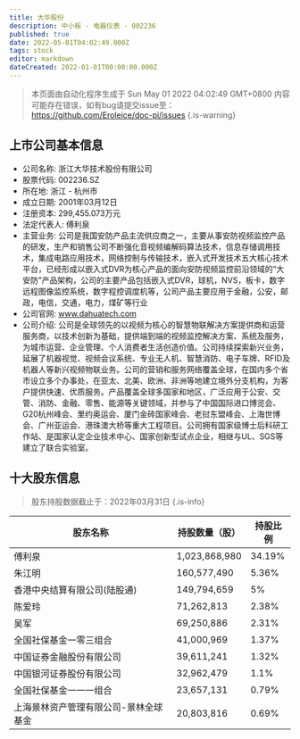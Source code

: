 ```yaml
---
title: 大华股份
description: 中小板 - 电器仪表 - 002236
published: true
date: 2022-05-01T04:02:49.000Z
tags: stock
editor: markdown
dateCreated: 2022-01-01T00:00:00.000Z
---
```


> 本页面由自动化程序生成于 Sun May 01 2022 04:02:49 GMT+0800
> 内容可能存在错误，如有bug请提交issue至：https://github.com/Eroleice/doc-pi/issues
{.is-warning}

## 上市公司基本信息
- 公司名称: 浙江大华技术股份有限公司
- 股票代码: 002236.SZ
- 所在地: 浙江 - 杭州市
- 成立日期: 2001年03月12日
- 注册资本: 299,455.073万元
- 法定代表人: 傅利泉
- 主营业务: 公司是我国安防产品主流供应商之一，主要从事安防视频监控产品的研发，生产和销售公司不断强化音视频编解码算法技术，信息存储调用技术，集成电路应用技术，网络控制与传输技术，嵌入式开发技术五大核心技术平台，已经形成以嵌入式DVR为核心产品的面向安防视频监控前沿领域的“大安防”产品架构，公司的主要产品包括嵌入式DVR，球机，NVS，板卡，数字远程图像监控系统，数字程控调度机等，公司产品主要应用于金融，公安，邮政，电信，交通，电力，煤矿等行业
- 公司官网: www.dahuatech.com
- 公司介绍: 公司是全球领先的以视频为核心的智慧物联解决方案提供商和运营服务商，以技术创新为基础，提供端到端的视频监控解决方案、系统及服务，为城市运营、企业管理、个人消费者生活创造价值。公司持续探索新兴业务，延展了机器视觉、视频会议系统、专业无人机、智慧消防、电子车牌、RFID及机器人等新兴视频物联业务。公司的营销和服务网络覆盖全球，在国内多个省市设立多个办事处，在亚太、北美、欧洲、非洲等地建立境外分支机构，为客户提供快速、优质服务。产品覆盖全球多国家和地区，广泛应用于公安、交管、消防、金融、零售、能源等关键领域，并参与了中国国际进口博览会、G20杭州峰会、里约奥运会、厦门金砖国家峰会、老挝东盟峰会、上海世博会、广州亚运会、港珠澳大桥等重大工程项目。公司拥有国家级博士后科研工作站、是国家认定企业技术中心、国家创新型试点企业，相继与UL、SGS等建立了联合实验室。


## 十大股东信息
> 股东持股数据截止于：2022年03月31日
{.is-info}

| 股东名称 | 持股数量（股） | 持股比例 |
| --- | --- | --- |
| 傅利泉 | 1,023,868,980 | 34.19% |
| 朱江明 | 160,577,490 | 5.36% |
| 香港中央结算有限公司(陆股通) | 149,794,659 | 5% |
| 陈爱玲 | 71,262,813 | 2.38% |
| 吴军 | 69,250,886 | 2.31% |
| 全国社保基金一零三组合 | 41,000,969 | 1.37% |
| 中国证券金融股份有限公司 | 39,611,241 | 1.32% |
| 中国银河证券股份有限公司 | 32,962,479 | 1.1% |
| 全国社保基金一一一组合 | 23,657,131 | 0.79% |
| 上海景林资产管理有限公司-景林全球基金 | 20,803,816 | 0.69% |




